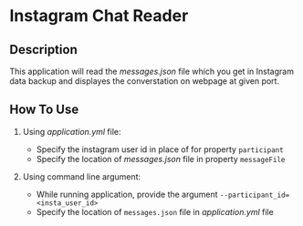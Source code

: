 # Instagram Chat Reader

## Description

This application will read the *messages.json* file which you get in Instagram data backup and displayes the converstation on webpage at given port.

## How To Use

1. Using *application.yml* file:
    - Specify the instagram user id in place of for property `participant`
    - Specify the location of *messages.json* file in property `messageFile`

2. Using command line argument:
    - While running application, provide the argument `--participant_id=<insta_user_id>` 
    - Specify the location of `messages.json` file in *application.yml* file
